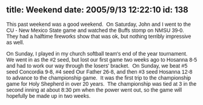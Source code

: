 title: Weekend
date: 2005/9/13 12:22:10
id: 138
---
<font face="Arial">This past weekend was a good weekend.  On Saturday, John and I went to the CU - New Mexico State game and watched the Buffs stomp on NMSU 39-0.  They had a halftime fireworks show that was ok, but nothing terribly impressive as well.</font>

<font face="Arial">On Sunday, I played in my church softball team's end of the year tournament.  We went in as the #2 seed, but lost our first game two weeks ago to Hosanna 8-5 and had to work our way through the losers' bracket.  On Sunday, we beat #5 seed Concordia 9-8, #4 seed Our Father 26-8, and then #3 seed Hosanna 12-8 to advance to the championship game.  It was the first trip to the championship game for Holy Shepherd in over 20 years.  The championship was tied at 3 in the second inning at about 8:30 pm when the power went out, so the game will hopefully be made up in two weeks. </font>
